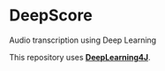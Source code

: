 # DeepScore
Audio transcription using Deep Learning

This repository uses **[DeepLearning4J](https://github.com/deeplearning4j/deeplearning4j)**.
